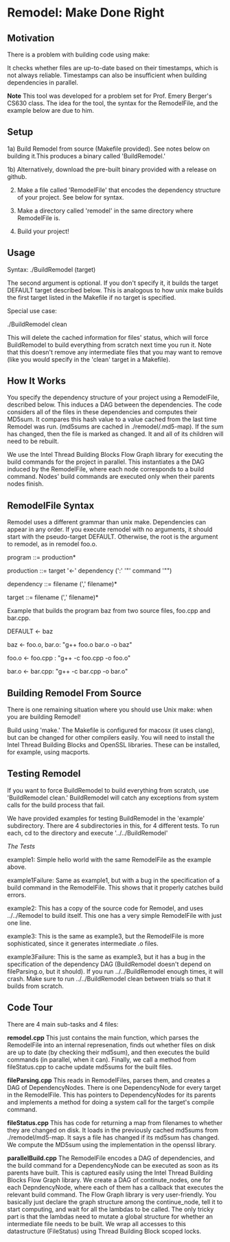 Remodel: Make Done Right
=======
Motivation
---------------------

There is a problem with building code using make:

It checks whether files are up-to-date based on their timestamps, which is not always reliable. Timestamps can also be insufficient when building dependencies in parallel. 

**Note** This tool was developed for a problem set for Prof. Emery Berger's CS630 class. The idea for the tool, the syntax for the RemodelFile, and the example below are due to him. 

Setup
---------------------
1a) Build  Remodel from source (Makefile provided). See notes below on building it.This produces a binary called 'BuildRemodel.'

1b) Alternatively, download the pre-built binary provided with a release on github. 

2) Make a file called 'RemodelFile' that encodes the dependency structure of your project. See below for syntax.

3) Make a directory called 'remodel' in the same directory where RemodelFile is. 

4) Build your project!

Usage
---------------------
Syntax: 
  ./BuildRemodel (target)

The second argument is optional. If you don't specify it, it builds the target DEFAULT target described below. This is analogous to how unix make builds the 
first target listed in the Makefile if no target is specified. 

Special use case:

  ./BuildRemodel clean

This will delete the cached information for files' status, which will force BuildRemodel to build everything from scratch next time you run it. Note that this doesn't remove any intermediate files that you may want to remove (like you would specify in the 'clean' target in a Makefile). 


How It Works
---------------------
You specify the dependency structure of your project using a RemodelFile, described below. This induces a DAG between the dependencies. 
The code considers all of the files in these dependencies and computes their MD5sum. It compares this hash value to a value cached from the last time Remodel was run.
(md5sums are cached in ./remodel/.md5-map). If the sum has changed, then the file is marked as changed. It and all of its children will need to be rebuilt.


We use the Intel Thread Building Blocks Flow Graph library for executing the build commands for the project in parallel. This instantiates a the DAG induced by the RemodelFile, where each node corresponds to a build command. Nodes' build commands are executed only when their parents nodes finish. 


RemodelFile Syntax
---------------------


Remodel uses a different grammar than unix make. Dependencies can appear in any order. If you execute remodel with no arguments, it should start with the pseudo-target DEFAULT. Otherwise, the root is the argument to remodel, as in remodel foo.o. 


program ::= production*

production ::= target '<-' dependency (':' '"' command '"")

dependency ::= filename (',' filename)*

target ::= filename (',' filename)*


Example that builds the program baz from two source files, foo.cpp and bar.cpp. 

DEFAULT <- baz

baz <- foo.o, bar.o: "g++ foo.o bar.o -o baz"

foo.o <- foo.cpp : "g++ -c foo.cpp -o foo.o"

bar.o <- bar.cpp: "g++ -c bar.cpp -o bar.o"



Building Remodel From Source
----------------------------
There is one remaining situation where you should use Unix make: when you are building Remodel!

Build using 'make.' The Makefile is configured for macosx (it uses clang), but can be changed for other compilers easily. 
You will need to install the Intel Thread Building Blocks and OpenSSL libraries. These can be installed, for example, using macports. 

Testing Remodel
----------------------------

If you want to force BuildRemodel to build everything from scratch, use 'BuildRemodel clean.'
BuildRemodel will catch any exceptions from system calls for the build process that fail. 

We have provided examples for testing BuildRemodel in the 'example' subdirectory. There are 4 subdirectories in this, for 4 different tests. To run each, cd to the directory and execute '../../BuildRemodel'

*The Tests*

example1: Simple hello world with the same RemodelFile as the example above.

example1Failure: Same as example1, but with a bug in the specification of a build command in the RemodelFile. This shows that it properly catches build errors. 

example2: This has a copy of the source code for Remodel, and uses ../../Remodel to build itself. This one has a very simple RemodelFile with just one line.

example3: This is the same as example3, but the RemodelFile is more sophisticated, since it generates intermediate .o files. 

example3Failure: This is the same as example3, but it has a bug in the specification of the dependency DAG (BuildRemodel doesn't depend on fileParsing.o, but it should). If you run ../../BuildRemodel enough times, it will crash. Make sure to run ../../BuildRemodel clean between trials so that it builds from scratch. 

Code Tour
----------------------------

There are 4 main sub-tasks and 4 files:

**remodel.cpp** This just contains the main function, which parses the RemodelFile into an internal represenation, finds out whether files on disk are up to date (by checking their md5sum), and then executes the build commands (in parallel, when it can). Finally, we call a method from fileStatus.cpp to cache update md5sums for the built files. 

**fileParsing.cpp** This reads in RemodelFiles, parses them, and creates a DAG of DependencyNodes. There is one DependencyNode for every target in the RemodelFile. This has pointers to DependencyNodes for its parents and implements a method for doing a system call for the target's compile command.  

**fileStatus.cpp** This has code for returning a map from filenames to whether they are changed on disk. It loads in the previously cached md5sums from ./remodel/md5-map.  It says a file has changed if its md5sum has changed. We compute the MD5sum using the implementation in the openssl library. 

**parallelBuild.cpp** The RemodelFile encodes a DAG of dependencies, and the build command for a DependencyNode can be executed as soon as its parents have built. This is captured easily using the Intel Thread Building Blocks Flow Graph library. We create a DAG of continute_nodes, one for each DepndencyNode, where each of them has a callback that executes the relevant build command. The Flow Graph library is very user-friendly. You basically just declare the graph structure among the continue_node, tell it to start computing, and wait for all the lambdas to be called. The only tricky part is that the lambdas need to mutate a global structure for whether an intermediate file needs to be built. We wrap all accesses to this datastructure (FileStatus) using Thread Building Block scoped locks. 



